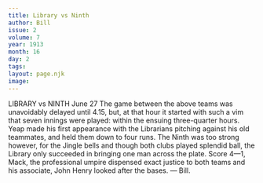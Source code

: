 ```yaml
---
title: Library vs Ninth
author: Bill
issue: 2
volume: 7
year: 1913
month: 16
day: 2
tags:
layout: page.njk
image:
---
```

LIBRARY vs NINTH    June 27    The game between the above teams was unavoidably delayed until 4.15, but, at that hour it started with such a vim that seven innings were played: within the ensuing three-quarter hours. Yeap made his first appearance with the Librarians pitching against his old teammates, and held them down to four runs. The Ninth was too strong however, for the Jingle bells and though both clubs played splendid ball, the Library only succeeded in bringing one man across the plate. Score 4—1, Mack, the professional umpire dispensed exact justice to both teams and his associate, John Henry looked after the bases. — Bill. 
